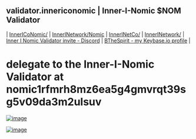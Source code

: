 ## validator.innericonomic | Inner-I-Nomic $NOM Validator

| [InnerICoNomic/](http://innericonomic.hns.is/) | [InnerINetwork/Nomic](https://innerinetwork/nomic) | [InnerINetCo/](https://innerinetco/) | [InnerINetwork/](https://innerinetwork/) | [Inner I Nomic Validator invite - Discord](https://discord.gg/89KyeEJ5) | [BTheSpirit - my Keybase.io profile](https://keybase.io/bthespirit) |

# delegate to the Inner-I-Nomic Validator at nomic1rfmrh8mz6ea5g4gmvrqt39sg5v09da3m2ulsuv

[![image](https://raw.githubusercontent.com/nomic-io/nomic/23cc1ec7dc17d40e23fd35891a511bd5c0d25f7b/logo.svg)](https://nomic.io/)

[![image](https://user-images.githubusercontent.com/37987346/103435699-6be72500-4be0-11eb-8264-7dcb24c14987.png)](http://shapereality.innerinetcompany.hns.to/)
